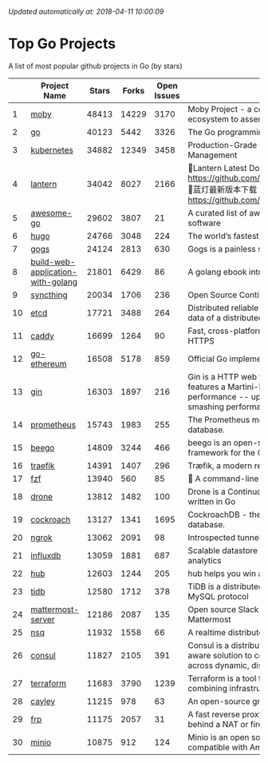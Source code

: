 *Updated automatically at: 2018-04-11 10:00:09* 
# Top Go Projects
A list of most popular github projects in Go (by stars)

|    | Project Name | Stars | Forks | Open Issues | Description |
| -- | ------------ | ----- | ----- | ----------- | ----------- |
| 1 | [moby](https://github.com/moby/moby) | 48413 | 14229 | 3170 | Moby Project - a collaborative project for the container ecosystem to assemble container-based systems |
| 2 | [go](https://github.com/golang/go) | 40123 | 5442 | 3326 | The Go programming language |
| 3 | [kubernetes](https://github.com/kubernetes/kubernetes) | 34882 | 12349 | 3458 | Production-Grade Container Scheduling and Management |
| 4 | [lantern](https://github.com/getlantern/lantern) | 34042 | 8027 | 2166 | 🔴Lantern Latest Download https://github.com/getlantern/lantern/releases/tag/latest 🔴蓝灯最新版本下载 https://github.com/getlantern/forum/issues/833 🔴  |
| 5 | [awesome-go](https://github.com/avelino/awesome-go) | 29602 | 3807 | 21 | A curated list of awesome Go frameworks, libraries and software |
| 6 | [hugo](https://github.com/gohugoio/hugo) | 24766 | 3048 | 224 | The world’s fastest framework for building websites. |
| 7 | [gogs](https://github.com/gogits/gogs) | 24124 | 2813 | 630 | Gogs is a painless self-hosted Git service. |
| 8 | [build-web-application-with-golang](https://github.com/astaxie/build-web-application-with-golang) | 21801 | 6429 | 86 | A golang ebook intro how to build a web with golang |
| 9 | [syncthing](https://github.com/syncthing/syncthing) | 20034 | 1706 | 236 | Open Source Continuous File Synchronization |
| 10 | [etcd](https://github.com/coreos/etcd) | 17721 | 3488 | 264 | Distributed reliable key-value store for the most critical data of a distributed system |
| 11 | [caddy](https://github.com/mholt/caddy) | 16699 | 1264 | 90 | Fast, cross-platform HTTP/2 web server with automatic HTTPS |
| 12 | [go-ethereum](https://github.com/ethereum/go-ethereum) | 16508 | 5178 | 859 | Official Go implementation of the Ethereum protocol |
| 13 | [gin](https://github.com/gin-gonic/gin) | 16303 | 1897 | 216 | Gin is a HTTP web framework written in Go (Golang). It features a Martini-like API with much better performance -- up to 40 times faster. If you need smashing performance, get yourself some Gin. |
| 14 | [prometheus](https://github.com/prometheus/prometheus) | 15743 | 1983 | 255 | The Prometheus monitoring system and time series database. |
| 15 | [beego](https://github.com/astaxie/beego) | 14809 | 3244 | 466 | beego is an open-source, high-performance web framework for the Go programming language. |
| 16 | [traefik](https://github.com/containous/traefik) | 14391 | 1407 | 296 | Træfik, a modern reverse proxy |
| 17 | [fzf](https://github.com/junegunn/fzf) | 13940 | 560 | 85 | :cherry_blossom: A command-line fuzzy finder |
| 18 | [drone](https://github.com/drone/drone) | 13812 | 1482 | 100 | Drone is a Continuous Delivery platform built on Docker, written in Go |
| 19 | [cockroach](https://github.com/cockroachdb/cockroach) | 13127 | 1341 | 1695 | CockroachDB - the open source, cloud-native SQL database. |
| 20 | [ngrok](https://github.com/inconshreveable/ngrok) | 13062 | 2091 | 98 | Introspected tunnels to localhost |
| 21 | [influxdb](https://github.com/influxdata/influxdb) | 13059 | 1881 | 687 | Scalable datastore for metrics, events, and real-time analytics |
| 22 | [hub](https://github.com/github/hub) | 12603 | 1244 | 205 | hub helps you win at git. |
| 23 | [tidb](https://github.com/pingcap/tidb) | 12580 | 1712 | 378 | TiDB is a distributed HTAP database compatible with the MySQL protocol  |
| 24 | [mattermost-server](https://github.com/mattermost/mattermost-server) | 12186 | 2087 | 135 | Open source Slack-alternative in Golang and React - Mattermost |
| 25 | [nsq](https://github.com/nsqio/nsq) | 11932 | 1558 | 66 | A realtime distributed messaging platform |
| 26 | [consul](https://github.com/hashicorp/consul) | 11827 | 2105 | 391 | Consul is a distributed, highly available, and data center aware solution to connect and configure applications across dynamic, distributed infrastructure. |
| 27 | [terraform](https://github.com/hashicorp/terraform) | 11683 | 3790 | 1239 | Terraform is a tool for building, changing, and combining infrastructure safely and efficiently. |
| 28 | [cayley](https://github.com/cayleygraph/cayley) | 11215 | 978 | 63 | An open-source graph database |
| 29 | [frp](https://github.com/fatedier/frp) | 11175 | 2057 | 31 | A fast reverse proxy to help you expose a local server behind a NAT or firewall to the internet. |
| 30 | [minio](https://github.com/minio/minio) | 10875 | 912 | 124 | Minio is an open source object storage server compatible with Amazon S3 APIs |
